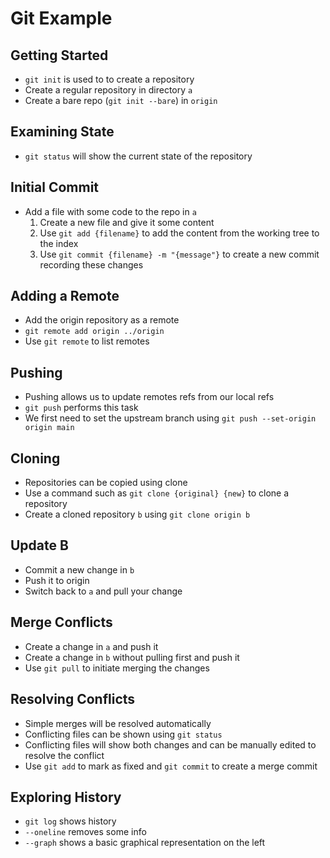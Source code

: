Git Example
===========

Getting Started
---------------

- `git init` is used to to create a repository
- Create a regular repository in directory `a`
- Create a bare repo (`git init --bare`) in `origin`

Examining State
---------------

- `git status` will show the current state of the repository

Initial Commit
--------------

- Add a file with some code to the repo in `a`
    1. Create a new file and give it some content
    2. Use `git add {filename}` to add the content from the working tree to the index
    3. Use `git commit {filename} -m "{message"}` to create a new commit recording these changes

Adding a Remote
---------------

- Add the origin repository as a remote
- `git remote add origin ../origin`
- Use `git remote` to list remotes

Pushing
-------

- Pushing allows us to update remotes refs from our local refs
- `git push` performs this task
- We first need to set the upstream branch using `git push --set-origin origin main`

Cloning
-------

- Repositories can be copied using clone
- Use a command such as `git clone {original} {new}` to clone a repository
- Create a cloned repository `b` using `git clone origin b`

Update B
--------

- Commit a new change in `b`
- Push it to origin
- Switch back to `a` and pull your change

Merge Conflicts
---------------

- Create a change in `a` and push it
- Create a change in `b` without pulling first and push it
- Use `git pull` to initiate merging the changes

Resolving Conflicts
-------------------

- Simple merges will be resolved automatically
- Conflicting files can be shown using `git status`
- Conflicting files will show both changes and can be manually edited to resolve the conflict
- Use `git add` to mark as fixed and `git commit` to create a merge commit

Exploring History
-----------------

- `git log` shows history
- `--oneline` removes some info
- `--graph` shows a basic graphical representation on the left
